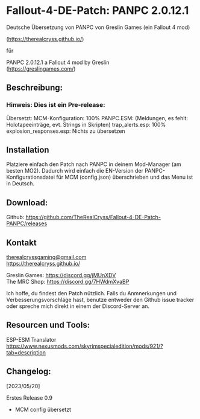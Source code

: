 # Fallout-4-DE-Patch: PANPC 2.0.12.1
Deutsche Übersetzung von PANPC von Greslin Games (ein Fallout 4 mod)

(https://therealcryss.github.io/)  

für  

PANPC 2.0.12.1 
a Fallout 4 mod by Greslin  
(https://greslingames.com/)  


## Beschreibung:  

### Hinweis: Dies ist ein Pre-release:

Übersetzt:
MCM-Konfiguration: 100%
PANPC.ESM: (Meldungen, es fehlt: Holotapeeinträge, evt. Strings in Skripten)
trap_alerts.esp: 100%
explosion_responses.esp: Nichts zu übersetzen


## Installation  
Platziere einfach den Patch nach PANPC in deinem Mod-Manager (am besten MO2). Dadurch wird einfach die EN-Version der PANPC-Konfigurationsdatei für MCM (config.json) überschrieben und das Menu ist in Deutsch.  

## Download:  
Github: https://github.com/TheRealCryss/Fallout-4-DE-Patch-PANPC/releases

## Kontakt  
therealcryssgaming@gmail.com  
https://therealcryss.github.io/  

Greslin Games: https://discord.gg/jMUnXDV  
The MRC Shop: https://discord.gg/7HWdmXvaBP  

Ich hoffe, du findest den Patch nützlich. Falls du Anmnerkungen und Verbesserungsvorschläge hast, benutze entweder den Github issue tracker oder spreche mich direkt in einem der Discord-Server an. 

## Resourcen und Tools:  
ESP-ESM Translator  
https://www.nexusmods.com/skyrimspecialedition/mods/921/?tab=description  

## Changelog:  
[2023/05/20]  

Erstes Release 0.9
- MCM config übersetzt
